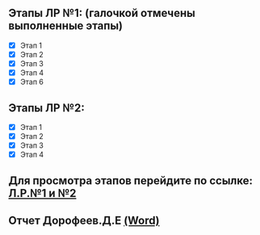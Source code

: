 ## Этапы ЛР №1: (галочкой отмечены выполненные этапы)

- [x] Этап 1
- [x] Этап 2
- [x] Этап 3
- [x] Этап 4
- [x] Этап 6

## Этапы ЛР №2:

- [x] Этап 1
- [x] Этап 2
- [x] Этап 3
- [x] Этап 4
## Для просмотра этапов перейдите по ссылке: [Л.Р.№1 и №2](https://docs.google.com/document/d/1DjCcBzMh21cvFkXbdSTxBhWjb6kZjzZ1nnVx0cpHjDc/edit?usp=sharing)

## Отчет Дорофеев.Д.Е [(Word)](https://docs.google.com/document/d/1aUWuyqJOnXwNYyFGt1KRDq-CBhCs6b8u/edit?usp=sharing&ouid=114160499045156697352&rtpof=true&sd=true)
